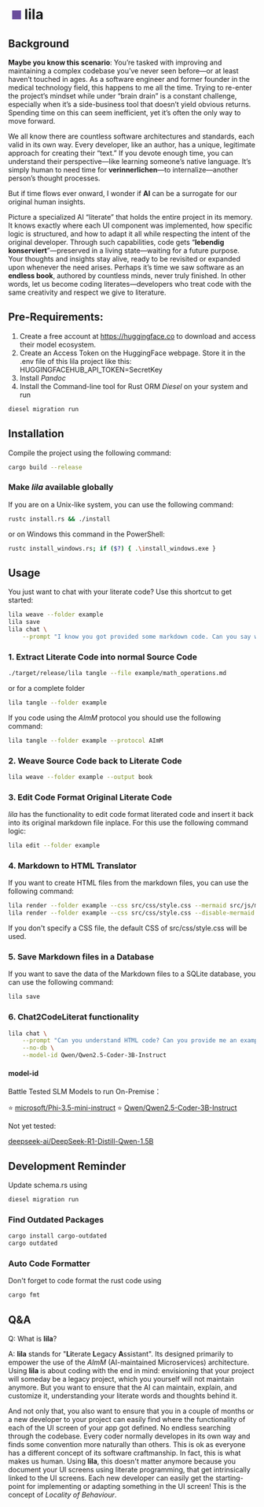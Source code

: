 # <span style="display:inline-block;width:18px;height:18px;background-color:#6A4C9C;margin-left:8px;"></span> lila

## Background

**Maybe you know this scenario**: You’re tasked with improving and maintaining a complex codebase you’ve never seen before—or at least haven’t touched in ages. As a software engineer and former founder in the medical technology field, this happens to me all the time. Trying to re-enter the project’s mindset while under “brain drain” is a constant challenge, especially when it’s a side-business tool that doesn’t yield obvious returns. Spending time on this can seem inefficient, yet it’s often the only way to move forward.

We all know there are countless software architectures and standards, each valid in its own way. Every developer, like an author, has a unique, legitimate approach for creating their “text.” If you devote enough time, you can understand their perspective—like learning someone’s native language. It’s simply human to need time for **verinnerlichen**—to internalize—another person’s thought processes.

But if time flows ever onward, I wonder if **AI** can be a surrogate for our original human insights.

Picture a specialized AI “literate” that holds the entire project in its memory. It knows exactly where each UI component was implemented, how specific logic is structured, and how to adapt it all while respecting the intent of the original developer. Through such capabilities, code gets “**lebendig konserviert**”—preserved in a living state—waiting for a future purpose. Your thoughts and insights stay alive, ready to be revisited or expanded upon whenever the need arises. Perhaps it’s time we saw software as an **endless book**, authored by countless minds, never truly finished. In other words, let us become coding literates—developers who treat code with the same creativity and respect we give to literature.


## Pre-Requirements:

1. Create a free account at https://huggingface.co to download and access their model ecosystem.
2. Create an Access Token on the HuggingFace webpage. Store it in the .env file of this lila project like this: HUGGINGFACEHUB_API_TOKEN=SecretKey
3. Install *Pandoc*
4. Install the Command-line tool for Rust ORM *Diesel* on your system and run
```bash
diesel migration run
```


## Installation

Compile the project using the following command:

```bash
cargo build --release
```


### Make *lila* available globally

If you are on a Unix-like system, you can use the following command:

```bash
rustc install.rs && ./install
```

or on Windows this command in the PowerShell:

```bash
rustc install_windows.rs; if ($?) { .\install_windows.exe }
```


## Usage

You just want to chat with your literate code? Use this shortcut to get started:

```bash
lila weave --folder example
lila save
lila chat \
    --prompt "I know you got provided some markdown code. Can you say whats happening there? In which file did we define some Rust math equations? Can you enhance these equations and return me the corresponding code?"
```

### 1. Extract Literate Code into normal Source Code

```bash
./target/release/lila tangle --file example/math_operations.md
```

or for a complete folder

```bash
lila tangle --folder example
```

If you code using the *AImM* protocol you should use the following command:

```bash
lila tangle --folder example --protocol AImM
```


### 2. Weave Source Code back to Literate Code

```bash
lila weave --folder example --output book
```


### 3. Edit Code Format Original Literate Code

*lila* has the functionality to edit code format literated code and insert it back into its original markdown file inplace.
For this use the following command logic:

```bash
lila edit --folder example
```

### 4. Markdown to HTML Translator

If you want to create HTML files from the markdown files, you can use the following command:

```bash
lila render --folder example --css src/css/style.css --mermaid src/js/mermaid.min.js
lila render --folder example --css src/css/style.css --disable-mermaid
```

If you don't specify a CSS file, the default CSS of src/css/style.css will be used.

### 5. Save Markdown files in a Database

If you want to save the data of the Markdown files to a SQLite database, you can use the following command:

```bash
lila save
```

### 6. Chat2CodeLiterat functionality

```bash
lila chat \
    --prompt "Can you understand HTML code? Can you provide me an example code? With a button? And if I click the button every time, a counter gets increased by the number 2? Can you also add some css design within the HTML code?" \
    --no-db \
    --model-id Qwen/Qwen2.5-Coder-3B-Instruct
```


#### model-id

Battle Tested SLM Models to run On-Premise：

⭐ [microsoft/Phi-3.5-mini-instruct](https://huggingface.co/microsoft/Phi-3.5-mini-instruct)
⭐ [Qwen/Qwen2.5-Coder-3B-Instruct](https://huggingface.co/Qwen/Qwen2.5-Coder-3B-Instruct)

Not yet tested:

[deepseek-ai/DeepSeek-R1-Distill-Qwen-1.5B](https://huggingface.co/deepseek-ai/DeepSeek-R1-Distill-Qwen-1.5B)


## Development Reminder

Update schema.rs using

```bash
diesel migration run
```

### Find Outdated Packages

```bash
cargo install cargo-outdated
cargo outdated
```

### Auto Code Formatter

Don't forget to code format the rust code using

```bash
cargo fmt
```


## Q&A

Q: What is **lila**?

A: **lila** stands for "**Li**terate **L**egacy **A**ssistant". Its designed primarily to empower the use of the *AImM* (AI-maintained Microservices) architecture.
Using **lila** is about coding with the end in mind: envisioning that your project will someday be a legacy project, which you yourself will not maintain anymore. But you want to ensure that the AI can maintain, explain, and customize it, understanding your literate words and thoughts behind it.

And not only that, you also want to ensure that you in a couple of months or a new developer to your project can easily find where the functionality of each of the UI screen of your app got defined. No endless searching through the codebase. Every coder normally developes in its own way and finds some convention more naturally than others. This is ok as everyone has a different concept of its software craftmanship. In fact, this is what makes us human. Using **lila**, this doesn't matter anymore because you document your UI screens using literate programming, that get intrinsically linked to the UI screens. Each new developer can easily get the starting-point for implementing or adapting something in the UI screen! This is the concept of *Locality of Behaviour*.
